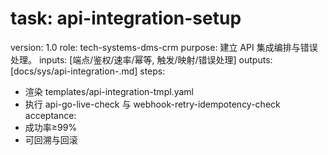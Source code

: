 # task: api-integration-setup

version: 1.0
role: tech-systems-dms-crm
purpose: 建立 API 集成编排与错误处理。
inputs: [端点/鉴权/速率/幂等, 触发/映射/错误处理]
outputs: [docs/sys/api-integration-<system>.md]
steps:

- 渲染 templates/api-integration-tmpl.yaml
- 执行 api-go-live-check 与 webhook-retry-idempotency-check
  acceptance:
- 成功率≥99%
- 可回溯与回滚
